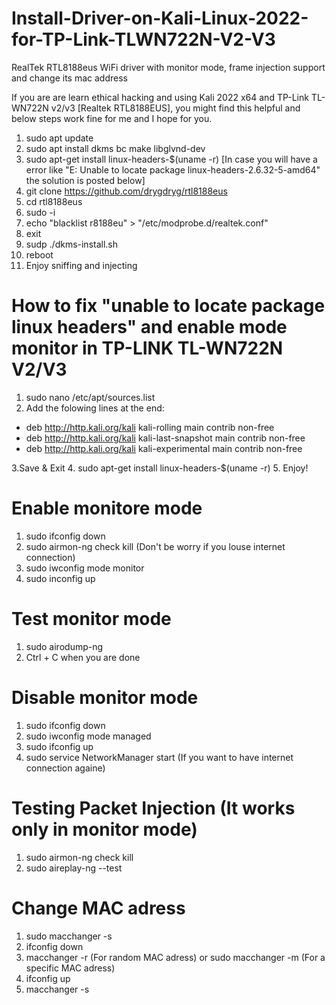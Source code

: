 # Install-Driver-on-Kali-Linux-2022-for-TP-Link-TLWN722N-V2-V3
RealTek RTL8188eus WiFi driver with monitor mode, frame injection support and change its mac address


If you are are learn ethical hacking and using Kali 2022 x64 and TP-Link TL-WN722N v2/v3 [Realtek RTL8188EUS], you might find this helpful and below steps work fine for me and I hope for you.


1. sudo apt update
2. sudo apt install dkms bc make libglvnd-dev
3. sudo apt-get install linux-headers-$(uname -r) [In case you will have a error like "E: Unable to locate package linux-headers-2.6.32-5-amd64" the solution is posted below]
4. git clone https://github.com/drygdryg/rtl8188eus
5. cd rtl8188eus
6. sudo -i
7. echo "blacklist r8188eu" > "/etc/modprobe.d/realtek.conf"
8. exit
9. sudp ./dkms-install.sh
10. reboot
11. Enjoy sniffing and injecting


# How to fix "unable to locate package linux headers" and enable mode monitor in TP-LINK TL-WN722N V2/V3

1. sudo nano /etc/apt/sources.list
2. Add the folowing lines at the end:

- deb http://http.kali.org/kali kali-rolling main contrib non-free
- deb http://http.kali.org/kali kali-last-snapshot main contrib non-free
- deb http://http.kali.org/kali kali-experimental main contrib non-free

3.Save & Exit 
4. sudo apt-get install linux-headers-$(uname -r)
5. Enjoy!

# Enable monitore mode 

1. sudo ifconfig <interface name> down
2. sudo airmon-ng check kill (Don't be worry if you louse internet connection)
3. sudo iwconfig <interface name> mode monitor 
4. sudo inconfig <interface name> up

# Test monitor mode

1. sudo airodump-ng <interface name>
2. Ctrl + C when you are done


# Disable monitor mode 

1. sudo ifconfig <interface name> down
2. sudo iwconfig <interface name> mode managed
3. sudo ifconfig <interface name> up
4. sudo service NetworkManager start (If you want to have internet connection againe)

# Testing Packet Injection (It works only in monitor mode)

1. sudo airmon-ng check kill
2. sudo aireplay-ng --test <interface name>

# Change MAC adress

1. sudo macchanger -s <interface name>
2. ifconfig <interface name> down
3. macchanger -r <interface name> (For random MAC adress) or sudo macchanger -m <specific MAC address> <interface name> (For a specific MAC adress)
4. ifconfig <interface name> up
5. macchanger -s <interface name>






